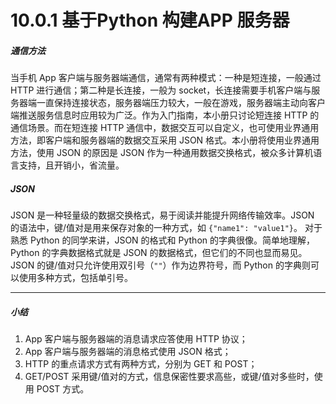 # 10.0.1 基于Python 构建APP 服务器

<a name="761dbfbe"></a>
##### 通信方法
当手机 App 客户端与服务器端通信，通常有两种模式：一种是短连接，一般通过 HTTP 进行通信；第二种是长连接，一般为 socket，长连接需要手机客户端与服务器端一直保持连接状态，服务器端压力较大，一般在游戏，服务器端主动向客户端推送服务信息时应用较为广泛。作为入门指南，本小册只讨论短连接 HTTP 的通信场景。而在短连接 HTTP 通信中，数据交互可以自定义，也可使用业界通用方法，即客户端和服务器端的数据交互采用 JSON 格式。本小册将使用业界通用方法，使用 JSON 的原因是 JSON 作为一种通用数据交换格式，被众多计算机语言支持，且开销小，省流量。

<a name="JSON"></a>
##### JSON
JSON 是一种轻量级的数据交换格式，易于阅读并能提升网络传输效率。JSON 的语法中，键/值对是用来保存对象的一种方式，如 `{"name1": "value1"}`。 对于熟悉 Python 的同学来讲，JSON 的格式和 Python 的字典很像。简单地理解，Python 的字典数据格式就是 JSON 的数据格式，但它们的不同也显而易见。JSON 的键/值对只允许使用双引号（`""`）作为边界符号，而 Python 的字典则可以使用多种方式，包括单引号。

---
<a name="5db9fd7c"></a>
##### 小结

1. App 客户端与服务器端的消息请求应答使用 HTTP 协议；
1. App 客户端与服务器端的消息格式使用 JSON 格式；
1. HTTP 的重点请求方式有两种方式，分别为 GET 和 POST；
1. GET/POST 采用键/值对的方式，信息保密性要求高些，或键/值对多些时，使用 POST 方式。

<br />
